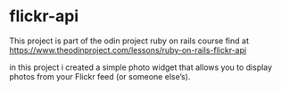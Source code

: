 # flickr-api

This project is part of the odin project ruby on rails course
find at https://www.theodinproject.com/lessons/ruby-on-rails-flickr-api

in this project i created a simple photo widget 
that allows you to display photos from your Flickr feed (or someone else’s).

